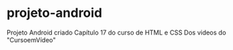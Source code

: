 # projeto-android
Projeto Android criado Capítulo 17 do curso de HTML e CSS
Dos videos do "CursoemVídeo"
